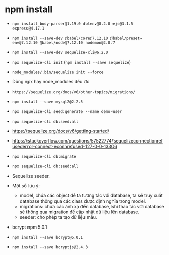 # npm install

- `npm install body-parser@1.19.0 dotenv@8.2.0 ejs@3.1.5 express@4.17.1`

- `npm install --save-dev @babel/core@7.12.10 @babel/preset-env@7.12.10 @babel/node@7.12.10 nodemon@2.0.7`

- `npm install --save-dev sequelize-cli@6.2.0`
- `npx sequelize-cli init` (`npm install --save sequelize`)
- `node_modules/.bin/sequelize init --force`
- Dùng npx hay node_modules đều đc
- `https://sequelize.org/docs/v6/other-topics/migrations/`
- `npm install --save mysql2@2.2.5`
- `npx sequelize-cli seed:generate --name demo-user`
- `npx sequelize-cli db:seed:all`
- https://sequelize.org/docs/v6/getting-started/
- https://stackoverflow.com/questions/57522774/sequelizeconnectionrefusederror-connect-econnrefused-127-0-0-13306
- `npx sequelize-cli db:migrate`
- `npx sequelize-cli db:seed:all`
- Sequelize seeder.
- Một số lưu ý:
    - model, chứa các object để ta tương tác với database, ta sẽ truy xuất database thông qua các class được định nghĩa trong model.
    - migrations: chứa các ánh xạ đến database, khi thao tác với database sẽ thông qua migration để cập nhật dữ liệu lên database.
    - seeder: cho phép ta tạo dữ liệu mẫu.
- bcrypt npm 5.0.1
- `npm install --save bcrypt@5.0.1`
- `npm install --save bcryptjs@2.4.3`